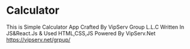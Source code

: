 # Calculator
This is Simple Calculator App Crafted By VipServ Group L.L.C Written  In JS&amp;React.Js &amp; Used HTML,CSS,JS 
Powered By  VipServ.Net https://vipserv.net/grpup/
